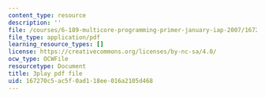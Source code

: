 ```yaml
---
content_type: resource
description: ''
file: /courses/6-189-multicore-programming-primer-january-iap-2007/167270c5ac5f0ad118ee016a2105d468_qhH6ysHlaiM.pdf
file_type: application/pdf
learning_resource_types: []
license: https://creativecommons.org/licenses/by-nc-sa/4.0/
ocw_type: OCWFile
resourcetype: Document
title: 3play pdf file
uid: 167270c5-ac5f-0ad1-18ee-016a2105d468
---
```

